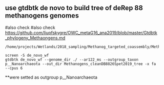## use gtdbtk de novo to build tree of deRep 88 methanogens genomes 

#also check 
#also check https://github.com/liupfskygre/OWC_metaG16_ana2019/blob/master/Gtdbtk_phylogeny_Methaongens.md

```
/home/projects/Wetlands/2018_sampling/Methanog_targeted_coassembly/Methanogens_final_dRep_clean_db/Methanogens_cleanDB_26Spet2019_dRep/dereplicated_genomes

screen -S de_novo_wf
gtdbtk de_novo_wf --genome_dir ./ --ar122_ms --outgroup_taxon p__Nanoarchaeota --out_dir Methanogens_cleanDB8826Spet2019_tree -x fa --cpus 6
```
**were setted as outgroup
p__Nanoarchaeota
